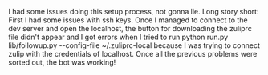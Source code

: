 I had some issues doing this setup process, not gonna lie. Long story short:
First I had some issues with ssh keys. 
Once I managed to connect to  the dev server and open the localhost, the button for downloading the zuliprc file
didn't appear and I got errors when I tried to run python run.py lib/followup.py --config-file ~/.zuliprc-local because I was
trying to connect zulip with the credentials of localhost. Once all the previous problems were sorted out, the bot was working!
